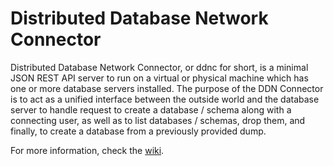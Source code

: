 # Distributed Database Network Connector

Distributed Database Network Connector, or ddnc for short, is a minimal JSON REST API server to run on a virtual or physical machine which has one or more database servers installed. The purpose of the DDN Connector is to act as a unified interface between the outside world and the database server to handle request to create a database / schema along with a connecting user, as well as to list databases / schemas, drop them, and finally, to create a database from a previously provided dump.

For more information, check the [wiki](https://github.com/djavorszky/ddnc/wiki).